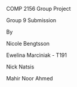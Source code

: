 COMP 2156 Group Project

Group 9 Submission

By

Nicole Bengtsson

Ewelina Marciniak - T191

Nick Natsis

Mahir Noor Ahmed
